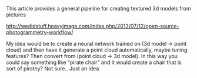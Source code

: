 This article provides a general pipeline for creating textured 3d models from pictures

http://wedidstuff.heavyimage.com/index.php/2013/07/12/open-source-photogrammetry-workflow/

My idea would be to create a neural network trained on (3d model -> point cloud) and then have it generate a point cloud
automatically, maybe tuning features? Then convert from (point cloud -> 3d model). In this way you could say something like
"pirate chair" and it would create a chair that is sort of piratey? Not sure.. Just an idea
